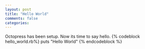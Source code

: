 ```yaml
---
layout: post
title: "Hello World"
comments: false
categories: 
---
```

Octopress has been setup. Now its time to say hello.
{% codeblock hello_world.rb%}
puts "Hello World"
{% endcodeblock %}
